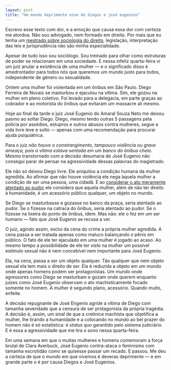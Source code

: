 ```yaml
---
layout: post
title: "Um mundo deprimente esse de diegos e josé eugenios"
---
```


Escrevo esse texto com dor, e a emoção que causa essa dor com certeza me atordoa. Não sou advogado, nem formado em direito. Por mais que eu tenha um [mestrado sobre sociologia do direito](http://cuducos.me/hacktivism/), legislação, interpretação das leis e jurisprudência não são minha especialidade.

Apesar de tudo isso sou sociólogo. Sou treinado para olhar como estruturas de poder se relacionam em uma sociedade. E nessa infeliz quarta-feira vi um juiz anular a existência de uma mulher — e o significado disso é amedrontador para todos nós que queremos um mundo justo para todos, independente de gênero ou sexualidade.

Ontem uma mulher foi violentada em um ônibus em São Paulo. Diego Ferreira de Novais se masturbou e ejaculou na vítima. Sim, ele gozou na mulher em pleno coletivo. Foi levado para a delegacia, em parte graças ao cobrador e ao motorista do ônibus que evitaram um massacre ali mesmo.

Hoje ao final da tarde o juiz José Eugenio do Amaral Souza Neto me deixou pasmo ao soltar Diego. Diego, mesmo tendo outras 5 passagens pela polícia por assédios, estupros e outros abusos contra mulheres, segue a vida livre leve e solto — apenas com uma recomendação para procurar ajuda psiquiátrica.

Para o juiz _não houve o constrangimento, tampouco violência ou grave ameaça, pois a vítima estava sentada em um banco do ônibus cheio_. Mesmo transtornado com a decisão desumana de José Eugenio não consegui parar de pensar na agressividade dessas palavras do magistrado.

Ele não só deixou Diego livre. Ele aniquilou a condição humana da mulher agredida. Ao afirmar que não houve violência ele nega àquela mulher a condição de ser uma pessoa, uma cidadã. E ao [considerar o ato meramente atentado ao pudor](http://www1.folha.uol.com.br/cotidiano/2017/08/1914307-justica-libera-suspeito-de-estupro-em-onibus-na-avenida-paulista-em-sp.shtml) ele considera que aquela mulher, além de não ter direito à humanidade, é um acessório público qualquer, um objeto no mundo.

Se Diego se masturbasse e gozasse no banco da praça, seria atentado ao pudor. Se o fizesse na catraca do ônibus, seria atentado ao pudor. Se o fizesse na lixeira do ponto de ônibus, idem. Mas não: ele o fez em um ser humano — fato que José Eugenio se recusa a ver.

O juiz, agindo assim, exclui da cena do crime a própria mulher agredida. A cena passa a ser tratada apenas como maluco balançando o pênis em público. O fato de ele ter ejaculado em uma mulher é jogado ao acaso. Ao mesmo tempo a possibilidade de ele ter visto na mulher um possível estímulo sexual não é nem concebível nem importante para José Eugenio.

Ela, na cena, passa a ser um objeto qualquer. Tão qualquer que nem objeto sexual ela tem mais o direito de ser. Ela é reduzida a objeto em um mundo onde apenas homens podem ser protagonistas. Um mundo onde agressores como Diego se masturbam e gozam onde querem enquanto juízes como José Eugenio observam o ato machisticamente focado somente no homem. A mulher é segundo plano, acessório. Quando muito, enfeite.

A decisão repugnante de José Engenio agride a vítima de Diego com tamanha severidade que a censura de ser protagonista da própria tragédia. A decisão é, assim, um sinal de que a cretinice machista que objetifica a mulher, lhe tirando a humanidade e a colocando no mundo ao bel prazer do homem não é só estatística: é _status quo_ garantido pelo sistema judiciário. E é essa a agressividade que me tira o sono nessa quarta-feira.

Em uma semana em que o muitas mulheres e homens comemoram a força brutal de Clara Averbuck, José Eugenio contra-ataca o feminismo com tamanha escrotidão como se quisesse passar um recado. E passou. Me deu a certeza de que o mundo em que vivemos é deveras deprimente — e em grande parte o é por causa Diegos e José Eugenios.
